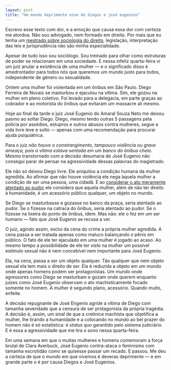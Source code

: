 ```yaml
---
layout: post
title: "Um mundo deprimente esse de diegos e josé eugenios"
---
```


Escrevo esse texto com dor, e a emoção que causa essa dor com certeza me atordoa. Não sou advogado, nem formado em direito. Por mais que eu tenha um [mestrado sobre sociologia do direito](http://cuducos.me/hacktivism/), legislação, interpretação das leis e jurisprudência não são minha especialidade.

Apesar de tudo isso sou sociólogo. Sou treinado para olhar como estruturas de poder se relacionam em uma sociedade. E nessa infeliz quarta-feira vi um juiz anular a existência de uma mulher — e o significado disso é amedrontador para todos nós que queremos um mundo justo para todos, independente de gênero ou sexualidade.

Ontem uma mulher foi violentada em um ônibus em São Paulo. Diego Ferreira de Novais se masturbou e ejaculou na vítima. Sim, ele gozou na mulher em pleno coletivo. Foi levado para a delegacia, em parte graças ao cobrador e ao motorista do ônibus que evitaram um massacre ali mesmo.

Hoje ao final da tarde o juiz José Eugenio do Amaral Souza Neto me deixou pasmo ao soltar Diego. Diego, mesmo tendo outras 5 passagens pela polícia por assédios, estupros e outros abusos contra mulheres, segue a vida livre leve e solto — apenas com uma recomendação para procurar ajuda psiquiátrica.

Para o juiz _não houve o constrangimento, tampouco violência ou grave ameaça, pois a vítima estava sentada em um banco do ônibus cheio_. Mesmo transtornado com a decisão desumana de José Eugenio não consegui parar de pensar na agressividade dessas palavras do magistrado.

Ele não só deixou Diego livre. Ele aniquilou a condição humana da mulher agredida. Ao afirmar que não houve violência ele nega àquela mulher a condição de ser uma pessoa, uma cidadã. E ao [considerar o ato meramente atentado ao pudor](http://www1.folha.uol.com.br/cotidiano/2017/08/1914307-justica-libera-suspeito-de-estupro-em-onibus-na-avenida-paulista-em-sp.shtml) ele considera que aquela mulher, além de não ter direito à humanidade, é um acessório público qualquer, um objeto no mundo.

Se Diego se masturbasse e gozasse no banco da praça, seria atentado ao pudor. Se o fizesse na catraca do ônibus, seria atentado ao pudor. Se o fizesse na lixeira do ponto de ônibus, idem. Mas não: ele o fez em um ser humano — fato que José Eugenio se recusa a ver.

O juiz, agindo assim, exclui da cena do crime a própria mulher agredida. A cena passa a ser tratada apenas como maluco balançando o pênis em público. O fato de ele ter ejaculado em uma mulher é jogado ao acaso. Ao mesmo tempo a possibilidade de ele ter visto na mulher um possível estímulo sexual não é nem concebível nem importante para José Eugenio.

Ela, na cena, passa a ser um objeto qualquer. Tão qualquer que nem objeto sexual ela tem mais o direito de ser. Ela é reduzida a objeto em um mundo onde apenas homens podem ser protagonistas. Um mundo onde agressores como Diego se masturbam e gozam onde querem enquanto juízes como José Eugenio observam o ato machisticamente focado somente no homem. A mulher é segundo plano, acessório. Quando muito, enfeite.

A decisão repugnante de José Engenio agride a vítima de Diego com tamanha severidade que a censura de ser protagonista da própria tragédia. A decisão é, assim, um sinal de que a cretinice machista que objetifica a mulher, lhe tirando a humanidade e a colocando no mundo ao bel prazer do homem não é só estatística: é _status quo_ garantido pelo sistema judiciário. E é essa a agressividade que me tira o sono nessa quarta-feira.

Em uma semana em que o muitas mulheres e homens comemoram a força brutal de Clara Averbuck, José Eugenio contra-ataca o feminismo com tamanha escrotidão como se quisesse passar um recado. E passou. Me deu a certeza de que o mundo em que vivemos é deveras deprimente — e em grande parte o é por causa Diegos e José Eugenios.
